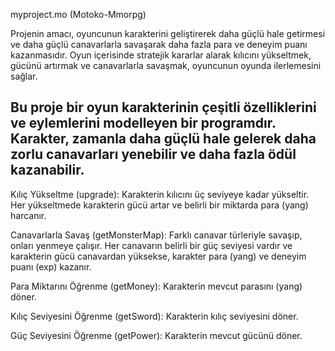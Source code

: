 myproject.mo  (Motoko-Mmorpg)

Projenin amacı, oyuncunun karakterini geliştirerek daha güçlü hale getirmesi ve daha güçlü canavarlarla savaşarak daha fazla para ve deneyim puanı kazanmasıdır.
Oyun içerisinde stratejik kararlar alarak kılıcını yükseltmek, gücünü artırmak ve canavarlarla savaşmak, oyuncunun oyunda ilerlemesini sağlar.

Bu proje bir oyun karakterinin çeşitli özelliklerini ve eylemlerini modelleyen bir programdır. 
Karakter, zamanla daha güçlü hale gelerek daha zorlu canavarları yenebilir ve daha fazla ödül kazanabilir.
---------------------------------------------------------------------------------------------------------------------------------------
Kılıç Yükseltme (upgrade): Karakterin kılıcını üç seviyeye kadar yükseltir.
Her yükseltmede karakterin gücü artar ve belirli bir miktarda para (yang) harcanır.


Canavarlarla Savaş (getMonsterMap): Farklı canavar türleriyle savaşıp, onları yenmeye çalışır. Her canavarın belirli bir güç seviyesi vardır ve karakterin gücü canavardan yüksekse, karakter para (yang) ve deneyim puanı (exp) kazanır.


Para Miktarını Öğrenme (getMoney): Karakterin mevcut parasını (yang) döner.

Kılıç Seviyesini Öğrenme (getSword): Karakterin kılıç seviyesini döner.

Güç Seviyesini Öğrenme (getPower): Karakterin mevcut gücünü döner.
